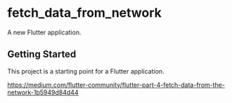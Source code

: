 # fetch_data_from_network

A new Flutter application.

## Getting Started

This project is a starting point for a Flutter application.

https://medium.com/flutter-community/flutter-part-4-fetch-data-from-the-network-1b5949d84d44



